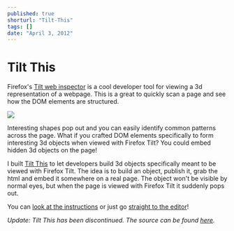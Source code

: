 ```yaml
---
published: true
shorturl: "Tilt-This"
tags: []
date: "April 3, 2012"
---
```


# Tilt This

Firefox's [Tilt web inspector](http://hacks.mozilla.org/2011/12/new-developer-tools-in-firefox-11-aurora/) is a cool developer tool for viewing a 3d representation of a webpage. This is a great to quickly scan a page and see how the DOM elements are structured.

![](/img/tilt.png)

Interesting shapes pop out and you can easily identify common patterns across the page. What if you crafted DOM elements specifically to form interesting 3d objects when viewed with Firefox Tilt? You could embed hidden 3d objects on the page!

I built [Tilt This](http://jlongster.com:4000/) to let developers build 3d objects specifically meant to be viewed with Firefox Tilt. The idea is to build an object, publish it, grab the html and embed it somewhere on a real page. The object won't be visible by normal eyes, but when the page is viewed with Firefox Tilt it suddenly pops out.

You can [look at the instructions](http://jlongster.com:4000/instructions) or just go [straight to the editor](http://jlongster.com:4000/)!

*Update: Tilt This has been discontinued. The source can be found [here](https://github.com/jlongster/tilt-this).*